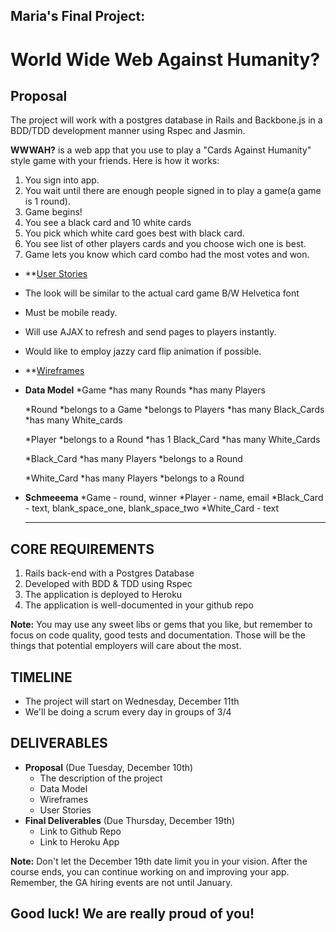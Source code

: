 ## Maria's Final Project: 
# World Wide Web Against Humanity?

## Proposal

The project will work with a postgres database in Rails and Backbone.js in a BDD/TDD development manner using Rspec and Jasmin.

**WWWAH?** is a web app that you use to play a "Cards Against Humanity" style game with your friends. Here is how it works:

1. You sign into app.
2. You wait until there are enough people signed in to play a game(a game is 1 round).
3. Game begins!
4. You see a black card and 10 white cards
5. You pick which white card goes best with black card.
6. You see list of other players cards and you choose wich one is best.
7. Game lets you know which card combo had the most votes and won.


* **[User Stories](https://www.pivotaltracker.com/s/projects/972462)

* The look will be similar to the actual card game B/W Helvetica font 
* Must be mobile ready.
* Will use AJAX to refresh and send pages to players instantly.
* Would like to employ jazzy card flip animation if possible.
* **[Wireframes](https://wireframe.cc/pro/p/795a536ba)

* **Data Model**
    *Game 
      *has many Rounds
      *has many Players

    *Round
      *belongs to a Game
      *belongs to Players
      *has many Black_Cards
      *has many White_cards

    *Player 
      *belongs to a Round
      *has 1 Black_Card
      *has many White_Cards

    *Black_Card 
      *has many Players
      *belongs to a Round
    
    *White_Card 
      *has many Players 
      *belongs to a Round

* **Schmeeema**
      *Game - round, winner
      *Player - name, email
      *Black_Card - text, blank_space_one, blank_space_two
      *White_Card - text


  -------------------------------------------------------------------------------------

## CORE REQUIREMENTS

1. Rails back-end with a Postgres Database
2. Developed with BDD & TDD using Rspec
3. The application is deployed to Heroku
4. The application is well-documented in your github repo

**Note:** You may use any sweet libs or gems that you like, but remember to focus on code quality, good tests and documentation. Those will be the things that potential employers will care about the most.


## TIMELINE
* The project will start on Wednesday, December 11th
* We'll be doing a scrum every day in groups of 3/4

## DELIVERABLES

* **Proposal** (Due Tuesday, December 10th)
   * The description of the project
   * Data Model
   * Wireframes
   * User Stories
* **Final Deliverables** (Due Thursday, December 19th)
  * Link to Github Repo
  * Link to Heroku App

**Note:** Don't let the December 19th date limit you in your vision. After the course ends, you can continue working on and improving your app. Remember, the GA hiring events are not until January.

## Good luck! We are really proud of you!
